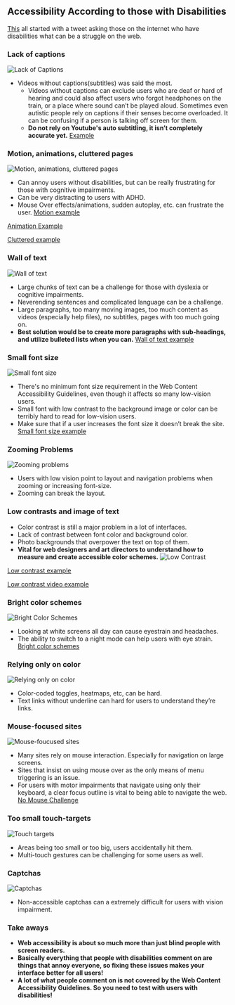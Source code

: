 ## Accessibility According to those with Disabilities

[This](https://axesslab.com/accessibility-according-to-pwd/) all started with a tweet asking those on the internet who have disabilities what can be a struggle on the web.

### Lack of captions

![Lack of Captions](/assets/images/captions.png)

* Videos without captions(subtitles) was said the most.
  * Videos without captions can exclude users who are deaf or hard of hearing and could also affect users who forgot headphones on the train, or a place where sound can’t be played aloud. Sometimes even autistic people rely on captions if their senses become overloaded. It can be confusing if a person is talking off screen for them.
  * **Do not rely on Youtube's auto subtitling, it isn’t completely accurate yet.**
[Example](http://iuhealth.org/48hour/)

### Motion, animations, cluttered pages

![Motion, animations, cluttered pages](/assets/images/animations.png)

* Can annoy users without disabilities, but can be really frustrating for those with cognitive impairments.
* Can be very distracting to users with ADHD.
* Mouse Over effects/animations, sudden autoplay, etc. can frustrate the user.
[Motion example](https://realaccess.polycom.com/Account/Login?ReturnUrl=%2F)

[Animation Example](http://henninglarsen.com/en)

[Cluttered example](http://www.autoguide.com/)


### Wall of text

![Wall of text](/assets/images/walloftext.png)

* Large chunks of text can be a challenge for those with dyslexia or cognitive impairments.
* Neverending sentences and complicated language can be a challenge.
*  Large paragraphs, too many moving images, too much content as videos (especially help files), no subtitles, pages with too much going on.
* **Best solution would be to create more paragraphs with sub-headings, and utilize bulleted lists when you can.**
[Wall of text example](http://iuhealth.org/cancer/)

### Small font size

![Small font size](/assets/images/smallfontsize.png)
* There's no minimum font size requirement in the Web Content Accessibility Guidelines, even though it affects so many low-vision users.
* Small font with low contrast to the background image or color can be terribly hard to read for low-vision users.
* Make sure that if a user increases the font size it doesn’t break the site.
[Small font size example](https://www.ebay.com/b/Patio-Garden-Furniture/25863/bn_2309488)

### Zooming Problems

![Zooming problems](/assets/images/zooming-problems.png)
* Users with low vision point to layout and navigation problems when zooming or increasing font-size.
* Zooming can break the layout.

### Low contrasts and image of text
* Color contrast is still a major problem in a lot of interfaces.
* Lack of contrast between font color and background color.
* Photo backgrounds that overpower the text on top of them.
* **Vital for web designers and art directors to understand how to measure and create accessible color schemes.**
![Low Contrast](/assets/images/low-contrast.png)

[Low contrast example](http://style-whisperer.com/)

[Low contrast video example](https://www.lush.com/)

### Bright color schemes
![Bright Color Schemes](/assets/images/bright-color-schemes.png)

* Looking at white screens all day can cause eyestrain and headaches.
* The ability to switch to a night mode can help users with eye strain.
[Bright color schemes](https://www.brusselsmuseums.be/en/)

### Relying only on color

![Relying only on color](/assets/images/rely-on-color.png)
* Color-coded toggles, heatmaps, etc, can be hard.
* Text links without underline can hard for users to understand they’re links.

### Mouse-focused sites

![Mouse-foucused sites](/assets/images/rely-on-color.png)
* Many sites rely on mouse interaction. Especially for navigation on large screens.
* Sites that insist on using mouse over as the only means of menu triggering is an issue.
* For users with motor impairments that navigate using only their keyboard, a  clear focus outline is vital to being able to navigate the web.
[No Mouse Challenge](http://nomouse.org/)

### Too small touch-targets

![Touch targets](/assets/images/touch-targets.png)
* Areas being too small or too big, users accidentally hit them.
* Multi-touch gestures can be challenging for some users as well.

### Captchas

![Captchas](/assets/images/captchas.png)
* Non-accessible captchas can a extremely difficult for users with vision impairment.

### Take aways
- **Web accessibility is about so much more than just blind people with screen readers.**
- **Basically everything that people with disabilities comment on are things that annoy everyone, so fixing these issues makes your interface better for all users!**
- **A lot of what people comment on is not covered by the Web Content Accessibility Guidelines. So you need to test with users with disabilities!**
